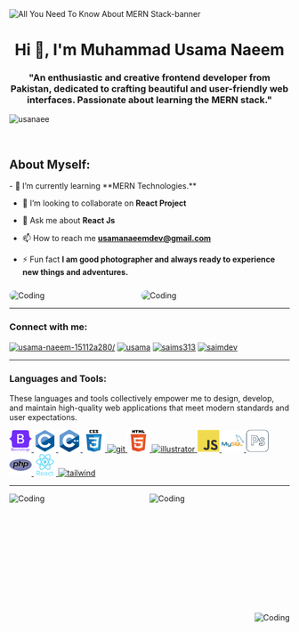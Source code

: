 <img src="https://github.com/user-attachments/assets/bc2d9b33-05a7-4e1e-be90-9a6b661a480b" alt="All You Need To Know About MERN Stack-banner" width="1000" height="500" style="bg-cover:fit" >

<h1 align="center">Hi 👋, I'm Muhammad Usama Naeem</h1>
<h3 align="center">"An enthusiastic and creative frontend developer from Pakistan, dedicated to crafting beautiful and user-friendly web interfaces. Passionate about learning the MERN stack."</h3>

<p align="left"> <img src="https://komarev.com/ghpvc/?username=usanaee&label=Profile%20views&color=0e75b6&style=flat" alt="usanaee" /> </p>

<p align="left"> <a href="https://twitter.com/" target="blank"><img src="https://img.shields.io/twitter/follow/?logo=twitter&style=for-the-badge" alt="" /></a> </p>
<h2 align="left">About Myself:</h3>
- 🌱 I’m currently learning **MERN Technologies.**

- 👯 I’m looking to collaborate on **React Project**

- 💬 Ask me about **React Js**

- 📫 How to reach me **usamanaeemdev@gmail.com**

- ⚡ Fun fact **I am good photographer and always ready to experience new things and adventures.**

<div style="display: flex; gap: 10px; margin-top: 5%">
  <img alt="Coding" width="45%" src="https://github.com/user-attachments/assets/af22bb6a-843d-46ae-91ee-dc63be127aa8" style="border-radius: 50px;">
  <img alt="Coding" width="45%" src="https://github.com/user-attachments/assets/f24999f4-fb90-4aa4-8e8a-b58ea5cfa911" style="border-radius: 50px;">
</div>

<hr />
<h3 align="left">Connect with me:</h3>
<p align="left">
<a href="https://linkedin.com/in/usama-naeem-15112a280/" target="blank"><img align="center" src="https://raw.githubusercontent.com/rahuldkjain/github-profile-readme-generator/master/src/images/icons/Social/linked-in-alt.svg" alt="usama-naeem-15112a280/" height="30" width="40" /></a>
<a href="https://fb.com/usama" target="blank"><img align="center" src="https://raw.githubusercontent.com/rahuldkjain/github-profile-readme-generator/master/src/images/icons/Social/facebook.svg" alt="usama" height="30" width="40" /></a>
<a href="https://instagram.com/saims313" target="blank"><img align="center" src="https://raw.githubusercontent.com/rahuldkjain/github-profile-readme-generator/master/src/images/icons/Social/instagram.svg" alt="saims313" height="30" width="40" /></a>
<a href="https://www.leetcode.com/saimdev" target="blank"><img align="center" src="https://raw.githubusercontent.com/rahuldkjain/github-profile-readme-generator/master/src/images/icons/Social/leet-code.svg" alt="saimdev" height="30" width="40" /></a>
</p>

<hr />
<h3 align="left">Languages and Tools:</h3>
<p>These languages and tools collectively empower me to design, develop, and maintain high-quality web applications that meet modern standards and user expectations.</p>
<p align="left"> <a href="https://getbootstrap.com" target="_blank" rel="noreferrer"> <img src="https://raw.githubusercontent.com/devicons/devicon/master/icons/bootstrap/bootstrap-plain-wordmark.svg" alt="bootstrap" width="40" height="40"/> </a> <a href="https://www.cprogramming.com/" target="_blank" rel="noreferrer"> <img src="https://raw.githubusercontent.com/devicons/devicon/master/icons/c/c-original.svg" alt="c" width="40" height="40"/> </a> <a href="https://www.w3schools.com/cpp/" target="_blank" rel="noreferrer"> <img src="https://raw.githubusercontent.com/devicons/devicon/master/icons/cplusplus/cplusplus-original.svg" alt="cplusplus" width="40" height="40"/> </a> <a href="https://www.w3schools.com/css/" target="_blank" rel="noreferrer"> <img src="https://raw.githubusercontent.com/devicons/devicon/master/icons/css3/css3-original-wordmark.svg" alt="css3" width="40" height="40"/> </a> <a href="https://git-scm.com/" target="_blank" rel="noreferrer"> <img src="https://www.vectorlogo.zone/logos/git-scm/git-scm-icon.svg" alt="git" width="40" height="40"/> </a> <a href="https://www.w3.org/html/" target="_blank" rel="noreferrer"> <img src="https://raw.githubusercontent.com/devicons/devicon/master/icons/html5/html5-original-wordmark.svg" alt="html5" width="40" height="40"/> </a> <a href="https://www.adobe.com/in/products/illustrator.html" target="_blank" rel="noreferrer"> <img src="https://www.vectorlogo.zone/logos/adobe_illustrator/adobe_illustrator-icon.svg" alt="illustrator" width="40" height="40"/> </a> <a href="https://developer.mozilla.org/en-US/docs/Web/JavaScript" target="_blank" rel="noreferrer"> <img src="https://raw.githubusercontent.com/devicons/devicon/master/icons/javascript/javascript-original.svg" alt="javascript" width="40" height="40"/> </a> <a href="https://www.mysql.com/" target="_blank" rel="noreferrer"> <img src="https://raw.githubusercontent.com/devicons/devicon/master/icons/mysql/mysql-original-wordmark.svg" alt="mysql" width="40" height="40"/> </a> <a href="https://www.photoshop.com/en" target="_blank" rel="noreferrer"> <img src="https://raw.githubusercontent.com/devicons/devicon/master/icons/photoshop/photoshop-line.svg" alt="photoshop" width="40" height="40"/> </a> <a href="https://www.php.net" target="_blank" rel="noreferrer"> <img src="https://raw.githubusercontent.com/devicons/devicon/master/icons/php/php-original.svg" alt="php" width="40" height="40"/> </a> <a href="https://reactjs.org/" target="_blank" rel="noreferrer"> <img src="https://raw.githubusercontent.com/devicons/devicon/master/icons/react/react-original-wordmark.svg" alt="react" width="40" height="40"/> </a> <a href="https://tailwindcss.com/" target="_blank" rel="noreferrer"> <img src="https://www.vectorlogo.zone/logos/tailwindcss/tailwindcss-icon.svg" alt="tailwind" width="40" height="40"/> </a> </p>


<hr />
<div style="display: flex; gap: 25px;">
  <img alt="Coding" height="190" width="45%" src="https://github-readme-stats.vercel.app/api?username=usanaee&show_icons=true&locale=en" >
  <img alt="Coding" height="200" width="45%" src="https://github-readme-streak-stats.herokuapp.com/?user=usanaee&" alt="usanaee"  />
</div>
<p align="right"><img alt="Coding" width="62%" height="200" src="https://github-readme-stats.vercel.app/api/top-langs?username=usanaee&show_icons=true&locale=en&layout=compact" ></p>
